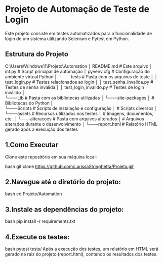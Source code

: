 # Projeto de Automação de Teste de Login

Este projeto consiste em testes automatizados para a funcionalidade de login de um sistema utilizando Selenium e Pytest em Python.

## Estrutura do Projeto

C:\Users\Windows11\Projeto\Automation
│   README.md       # Este arquivo
│   int.py          # Script principal de automação
│   pyvenv.cfg      # Configuração do ambiente virtual Python
│
└───tests           # Pasta com os arquivos de teste
│   │   test_login.py            # Testes relacionados ao login
│   │   test_senha_invalida.py   # Testes de senha inválida
│   │   test_login_invalido.py   # Testes de login inválido
│   
└───Lib             # Pasta com as bibliotecas utilizadas
│   └───site-packages
│       # Bibliotecas do Python
│   
└───Scripts         # Scripts de instalação e configuração
│   # Scripts diversos
│
└───assets          # Recursos utilizados nos testes
│   # Imagens, documentos, etc.
│
└───alteracoes      # Pasta com arquivos alterados
│   # Arquivos alterados durante o desenvolvimento
│
└───report.html     # Relatório HTML gerado após a execução dos testes

## 1.Como Executar
Clone este repositório em sua máquina local:

bash
git clone https://github.com/LarissaStringhetta/Projeto.git

## 2.Navegue até o diretório do projeto:

bash
cd Projeto/Automation

## 3.Instale as dependências do projeto:

bash
pip install -r requirements.txt

## 4.Execute os testes:

bash
pytest tests/
Após a execução dos testes, um relatório em HTML será gerado na raiz do projeto (report.html), contendo os resultados dos testes.
